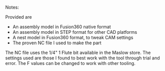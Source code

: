 Notes:

Provided are 
- An assembly model in Fusion360 native format
- An assembly model in STEP format for other CAD platforms
- A nest model in Fusion360 format, to tweak CAM settings
- The proven NC file I used to make the part

The NC file uses the 1/4" 1 Flute bit available in the Maslow store. The settings used are those I found to best work with the tool through trial and error. The F values can be changed to work with other tooling.
